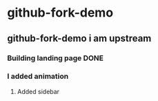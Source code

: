 # github-fork-demo
## github-fork-demo i am upstream
### Building landing page DONE
### I added animation

1. Added sidebar
